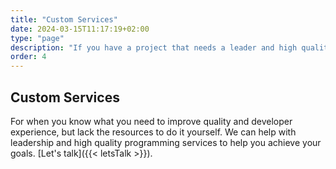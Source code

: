 ```yaml
---
title: "Custom Services"
date: 2024-03-15T11:17:19+02:00
type: "page"
description: "If you have a project that needs a leader and high quality programming services"
order: 4
---
```


## Custom Services

For when you know what you need to improve quality and developer experience, but lack the resources  to do it yourself.
We can help with leadership and high quality programming services to help you achieve your goals.
[Let's talk]({{< letsTalk >}}).
